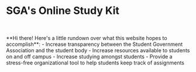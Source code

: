 # SGA's Online Study Kit

<br>

<p> **Hi there! Here's a little rundown over what this website hopes to accomplish**:
 - Increase transparency between the Student Government Association and the student body
 - Increase resources available to students on and off campus
 - Increase studying amongst students
 - Provide a stress-free organizational tool to help students keep track of assignments
</p>